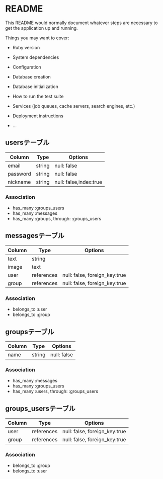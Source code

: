 # README

This README would normally document whatever steps are necessary to get the
application up and running.

Things you may want to cover:

* Ruby version

* System dependencies

* Configuration

* Database creation

* Database initialization

* How to run the test suite

* Services (job queues, cache servers, search engines, etc.)

* Deployment instructions

* ...

## usersテーブル
|Column|Type|Options|
|------|----|-------|
|email|string|null: false|
|password|string|null: false|
|nickname|string|null: false,index:true|
### Association
- has_many :groups_users
- has_many :messages
- has_many :groups, through: :groups_users

## messagesテーブル
|Column|Type|Options|
|------|----|-------|
|text|string|
|image|text|
|user|references|null: false, foreign_key:true|
|group|references|null: false, foreign_key:true|
### Association
- belongs_to :user
- belongs_to :group

## groupsテーブル
|Column|Type|Options|
|------|----|-------|
|name|string|null: false|
### Association
- has_many :messages
- has_many :groups_users
- has_many :users, through: :groups_users

## groups_usersテーブル
|Column|Type|Options|
|------|----|-------|
|user|references|null: false, foreign_key:true|
|group|references|null: false, foreign_key:true|
### Association
- belongs_to :group
- belongs_to :user

